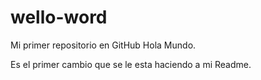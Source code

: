 # wello-word
Mi primer repositorio en GitHub Hola Mundo.

Es el primer cambio que se le esta haciendo a mi Readme.
